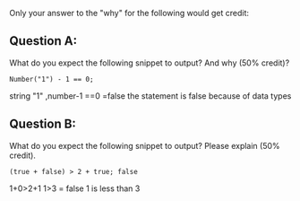 Only your answer to the "why" for the following would get credit:

## Question A: 

What do you expect the following snippet to output? And why (50% credit)?

```
Number("1") - 1 == 0;
```

string "1" ,number-1 ==0 =false 
the statement is false because of data types 

## Question B:

What do you expect the following snippet to output?  Please explain (50% credit). 

```
(true + false) > 2 + true; false 
```
1+0>2+1
1>3 = false 
1 is less than 3 
